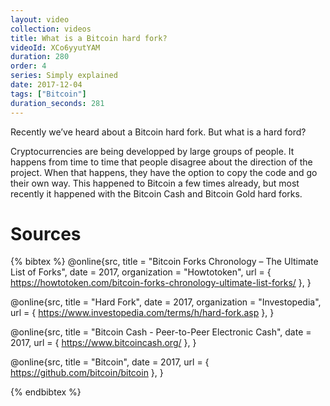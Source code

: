 ```yaml
---
layout: video
collection: videos
title: What is a Bitcoin hard fork?
videoId: XCo6yyutYAM
duration: 280
order: 4
series: Simply explained
date: 2017-12-04
tags: ["Bitcoin"]
duration_seconds: 281
---
```


Recently we’ve heard about a Bitcoin hard fork. But what is a hard ford?

Cryptocurrencies are being developped by large groups of people. It happens from time to time that people disagree about the direction of the project. When that happens, they have the option to copy the code and go their own way. This happened to Bitcoin a few times already, but most recently it happened with the Bitcoin Cash and Bitcoin Gold hard forks.

# Sources

{% bibtex %}
@online{src,
    title = "Bitcoin Forks Chronology – The Ultimate List of Forks",
    date = 2017,
    organization = "Howtotoken",
    url = { https://howtotoken.com/bitcoin-forks-chronology-ultimate-list-forks/ },
}

@online{src,
    title = "Hard Fork",
    date = 2017,
    organization = "Investopedia",
    url = { https://www.investopedia.com/terms/h/hard-fork.asp },
}

@online{src,
    title = "Bitcoin Cash - Peer-to-Peer Electronic Cash",
    date = 2017,
    url = { https://www.bitcoincash.org/ },
}

@online{src,
    title = "Bitcoin",
    date = 2017,
    url = { https://github.com/bitcoin/bitcoin },
}

{% endbibtex %}